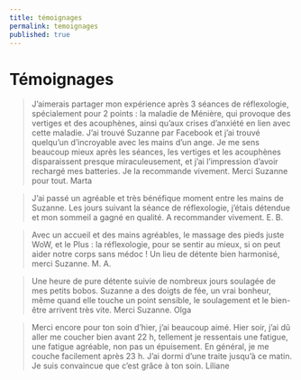 ```yaml
---
title: témoignages
permalink: temoignages
published: true
---
```


# Témoignages

> J’aimerais partager mon expérience après 3 séances de réflexologie, spécialement pour 2 points : la maladie de Ménière, qui provoque des vertiges et des acouphènes, ainsi qu’aux crises d’anxiété en lien avec cette maladie. J’ai trouvé Suzanne par Facebook et j’ai trouvé quelqu’un d’incroyable avec les mains d’un ange. Je me sens beaucoup mieux après les séances, les vertiges et les acouphènes disparaissent presque miraculeusement, et j’ai l’impression d’avoir rechargé mes batteries.
> Je la recommande vivement. Merci Suzanne pour tout.
> Marta

> J’ai passé un agréable et très bénéfique moment entre les mains de Suzanne.
> Les jours suivant la séance de réflexologie, j’étais détendue et mon sommeil a gagné en qualité.
> A recommander vivement.
> E. B.

> Avec un accueil et des mains agréables, le massage des pieds juste WoW, et le Plus : la réflexologie, pour se sentir au mieux, si on peut aider notre corps sans médoc !
> Un lieu de détente bien harmonisé, merci Suzanne.
> M. A.

> Une heure de pure détente suivie de nombreux jours soulagée de mes petits bobos. Suzanne a des doigts de fée, un vrai bonheur, même quand elle touche un point sensible, le soulagement et le bien-être arrivent très vite. Merci Suzanne.
> Olga

> Merci encore pour ton soin d’hier, j’ai beaucoup aimé. Hier soir, j’ai dû aller me coucher bien avant 22 h, tellement je ressentais une fatigue, une fatigue agréable, non pas un épuisement. En général, je me couche facilement après 23 h. J’ai dormi d’une traite jusqu’à ce matin. Je suis convaincue que c’est grâce à ton soin.
> Liliane



